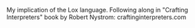 My implication of the Lox language. Following along in "Crafting Interpreters" book by Robert Nystrom: craftinginterpreters.com

